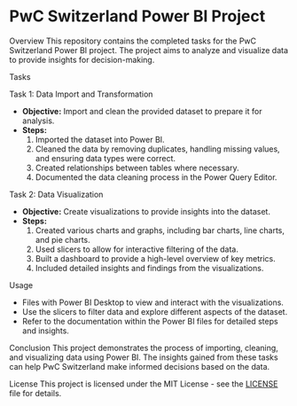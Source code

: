 # PwC Switzerland Power BI Project
Overview
This repository contains the completed tasks for the PwC Switzerland Power BI project. The project aims to analyze and visualize data to provide insights for decision-making. 

Tasks

Task 1: Data Import and Transformation
- **Objective:** Import and clean the provided dataset to prepare it for analysis.
- **Steps:**
  1. Imported the dataset into Power BI.
  2. Cleaned the data by removing duplicates, handling missing values, and ensuring data types were correct.
  3. Created relationships between tables where necessary.
  4. Documented the data cleaning process in the Power Query Editor.

Task 2: Data Visualization
- **Objective:** Create visualizations to provide insights into the dataset.
- **Steps:**
  1. Created various charts and graphs, including bar charts, line charts, and pie charts.
  2. Used slicers to allow for interactive filtering of the data.
  3. Built a dashboard to provide a high-level overview of key metrics.
  4. Included detailed insights and findings from the visualizations.

Usage
- Files with Power BI Desktop to view and interact with the visualizations.
- Use the slicers to filter data and explore different aspects of the dataset.
- Refer to the documentation within the Power BI files for detailed steps and insights.

Conclusion
This project demonstrates the process of importing, cleaning, and visualizing data using Power BI. The insights gained from these tasks can help PwC Switzerland make informed decisions based on the data.


License
This project is licensed under the MIT License - see the [LICENSE](LICENSE) file for details.
